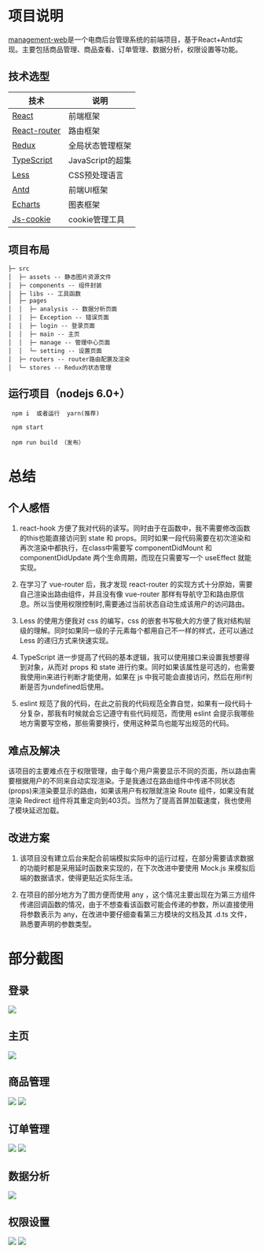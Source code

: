 # 项目说明

[management-web](http://testingecs.top/management/)是一个电商后台管理系统的前端项目，基于React+Antd实现。主要包括商品管理、商品查看、订单管理、数据分析，权限设置等功能。

## 技术选型

技术 | 说明
----|----
[React](https://zh-hans.reactjs.org/) | 前端框架
[React-router](https://reactrouter.com/) | 路由框架
[Redux](https://redux.js.org/) | 全局状态管理框架
[TypeScript](https://www.typescriptlang.org/) | JavaScript的超集
[Less](http://lesscss.org/) | CSS预处理语言
[Antd](https://ant.design/) | 前端UI框架
[Echarts](https://echarts.apache.org/zh/index.html) | 图表框架
[Js-cookie](https://github.com/js-cookie/js-cookie) | cookie管理工具

## 项目布局
```
├─ src
│  ├─ assets -- 静态图片资源文件
│  ├─ components -- 组件封装
│  ├─ libs -- 工具函数
│  ├─ pages
│  │  ├─ analysis -- 数据分析页面
│  │  ├─ Exception -- 错误页面
│  │  ├─ login -- 登录页面
│  │  ├─ main -- 主页
│  │  ├─ manage -- 管理中心页面
│  │  └─ setting -- 设置页面
│  ├─ routers -- router路由配置及渲染
│  └─ stores -- Redux的状态管理
```

## 运行项目（nodejs 6.0+）

```
 npm i  或者运行  yarn(推荐)
  
 npm start

 npm run build （发布）
```

# 总结

## 个人感悟

1. react-hook 方便了我对代码的读写。同时由于在函数中，我不需要修改函数的this也能直接访问到 state 和 props。同时如果一段代码需要在初次渲染和再次渲染中都执行，在class中需要写 componentDidMount 和 componentDidUpdate 两个生命周期，而现在只需要写一个 useEffect 就能实现。

2. 在学习了 vue-router 后，我才发现 react-router 的实现方式十分原始，需要自己渲染出路由组件，并且没有像 vue-router 那样有导航守卫和路由原信息。所以当使用权限控制时,需要通过当前状态自动生成该用户的访问路由。

3. Less 的使用方便我对 css 的编写，css 的嵌套书写极大的方便了我对结构层级的理解。同时如果同一级的子元素每个都用自己不一样的样式，还可以通过 Less 的递归方式来快速实现。

4. TypeScript 进一步提高了代码的基本逻辑，我可以使用接口来设置我想要得到对象，从而对 props 和 state 进行约束。同时如果该属性是可选的，也需要我使用in来进行判断才能使用，如果在 js 中我可能会直接访问，然后在用if判断是否为undefined后使用。

5. eslint 规范了我的代码，在此之前我的代码规范全靠自觉，如果有一段代码十分复杂，那我有时候就会忘记遵守有些代码规范，而使用 eslint 会提示我哪些地方需要写空格，那些需要换行，使用这种菜鸟也能写出规范的代码。
   
## 难点及解决

该项目的主要难点在于权限管理，由于每个用户需要显示不同的页面，所以路由需要根据用户的不同来自动实现渲染。于是我通过在路由组件中传递不同状态(props)来渲染要显示的路由，如果该用户有权限就渲染 Route 组件，如果没有就渲染 Redirect 组件将其重定向到403页。当然为了提高首屏加载速度，我也使用了模块延迟加载。

## 改进方案
1. 该项目没有建立后台来配合前端模拟实际中的运行过程，在部分需要请求数据的功能时都是采用延时函数来实现的，在下次改进中要使用 Mock.js 来模拟后端的数据请求，使得更贴近实际生活。

2. 在项目的部分地方为了图方便而使用 any ，这个情况主要出现在为第三方组件传递回调函数的情况，由于不想查看该函数可能会传递的参数，所以直接使用将参数表示为 any，在改进中要仔细查看第三方模块的文档及其 .d.ts 文件，熟悉要声明的参数类型。

# 部分截图
## 登录

<img src="https://github.com/TPJTA/management-web/blob/master/screen/%E7%99%BB%E5%BD%95.jpg"/>

## 主页

<img src="https://github.com/TPJTA/management-web/blob/master/screen/%E4%B8%BB%E9%A1%B5.jpg"/>

## 商品管理

<img src="https://github.com/TPJTA/management-web/blob/master/screen/%E5%95%86%E5%93%81%E7%AE%A1%E7%90%861.jpg"/>
<img src="https://github.com/TPJTA/management-web/blob/master/screen/%E5%95%86%E5%93%81%E7%AE%A1%E7%90%862.jpg"/>

## 订单管理

<img src="https://github.com/TPJTA/management-web/blob/master/screen/%E8%AE%A2%E5%8D%95%E7%AE%A1%E7%90%861.jpg"/>
<img src="https://github.com/TPJTA/management-web/blob/master/screen/%E8%AE%A2%E5%8D%95%E7%AE%A1%E7%90%862.jpg"/>

## 数据分析

<img src="https://github.com/TPJTA/management-web/blob/master/screen/%E6%95%B0%E6%8D%AE%E5%88%86%E6%9E%90.jpg"/>

## 权限设置

<img src="https://github.com/TPJTA/management-web/blob/master/screen/%E6%9D%83%E9%99%90%E8%AE%BE%E7%BD%AE1.jpg"/>
<img src="https://github.com/TPJTA/management-web/blob/master/screen/%E6%9D%83%E9%99%90%E8%AE%BE%E7%BD%AE2.jpg"/>
